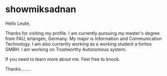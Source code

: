 # showmiksadnan

Hello Leute,

Thanks for visiting my profile. I am currently pursuing my master's degree from FAU, erlangen, Germany. My major is Information and Communication Technology. I am also currently working as a working student a fortiss GMBH. I am working on Trustworthy Autonomous system.

If you need to learn more about me. Feel free to knock.

Thanks........
